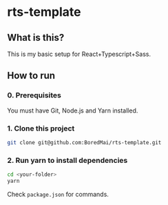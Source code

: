 # rts-template

## What is this?

This is my basic setup for React+Typescript+Sass.

## How to run

### 0. Prerequisites

You must have Git, Node.js and Yarn installed.

### 1. Clone this project

```sh
git clone git@github.com:BoredMai/rts-template.git
```

### 2. Run yarn to install dependencies

```sh
cd <your-folder>
yarn
```

Check `package.json` for commands.
